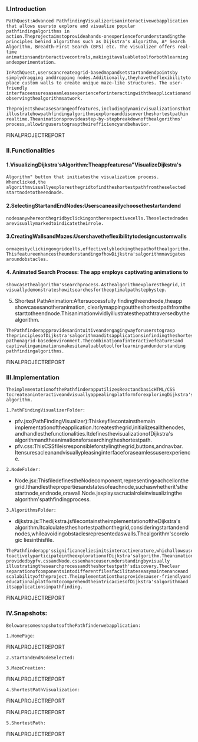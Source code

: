 ### I.Introduction

```
PathQuest:Advanced PathfindingVisualizerisaninteractivewebapplication
that allows usersto explore and visualize popular pathfindingalgorithms in
action.Theprojectaimstoprovideahands-onexperienceforunderstandingthe
principles behind algorithms such as Dijkstra's Algorithm, A* Search
Algorithm, Breadth-First Search (BFS) etc. The visualizer offers real-time
animationsandinteractivecontrols,makingitavaluabletoolforbothlearning
andexperimentation.
```
```
InPathQuest,userscancreateagrid-basedmapandsetstartandendpointsby
simplydragging anddropping nodes.Additionally,theyhavetheflexibilityto
place custom walls to create unique maze-like structures. The user-friendly
interfaceensuresaseamlessexperienceforinteractingwiththeapplicationand
observingthealgorithmsatwork.
```
```
Theprojectshowcasesarangeoffeatures,includingdynamicvisualizationsthat
illustratehowpathfindingalgorithmsexploreanddiscovertheshortestpathin
realtime.Theanimationsprovideastep-by-stepbreakdownofthealgorithms'
process,allowinguserstograsptheirefficiencyandbehavior.
```
FINALPROJECTREPORT


### II.Functionalities

#### 1.VisualizingDijkstra'sAlgorithm:Theappfeaturesa"VisualizeDijkstra's

```
Algorithm" button that initiatesthe visualization process. Whenclicked,the
algorithmvisuallyexploresthegridtofindtheshortestpathfromtheselected
startnodetotheendnode.
```
#### 2.SelectingStartandEndNodes:Userscaneasilychoosethestartandend

```
nodesanywhereonthegridbyclickingontherespectivecells.Theselectednodes
arevisuallymarkedtoindicatetheirrole.
```
#### 3.CreatingWallsandMazes:Usershavetheflexibilitytodesigncustomwalls

```
ormazesbyclickingongridcells,effectivelyblockingthepathofthealgorithm.
ThisfeatureenhancestheunderstandingofhowDijkstra'salgorithmnavigates
aroundobstacles.
```
#### 4. Animated Search Process: The app employs captivating animations to

```
showcasethealgorithm'ssearchprocess.Asthealgorithmexploresthegrid,it
visuallydemonstrateshowitsearchesfortheoptimalpathstepbystep.
```
5. Shortest PathAnimation:Aftersuccessfully findingtheendnode,theapp
showcasesanotheranimation, clearlymappingouttheshortestpathfromthe
starttotheendnode.Thisanimationvividlyillustratesthepathtraversedbythe
algorithm.

```
ThePathfinderappprovidesanintuitiveandengagingwayforuserstograsp
theprinciplesofDijkstra'salgorithmanditsapplicationsinfindingtheshortest
pathonagrid-basedenvironment.Thecombinationofinteractivefeaturesand
captivatinganimationsmakesitavaluabletoolforlearningandunderstanding
pathfindingalgorithms.
```
FINALPROJECTREPORT


### III.Implementation

```
TheimplementationofthePathfinderapputilizesReactandbasicHTML/CSS
tocreateaninteractiveandvisuallyappealingplatformforexploringDijkstra's
algorithm.
```
```
1.PathFindingVisualizerFolder:
```
- pfv.jsx(PathFindingVisualizer):Thiskeyfilecontainsthemain
implementationoftheapplication.Itcreatesthegrid,initializesallthenodes,
andhandlesthefunctionalities.ItdefinesthevisualizationofDijkstra's
algorithmandtheanimationsforsearchingtheshortestpath.
- pfv.css:ThisCSSfileisresponsibleforstylingthegrid,buttons,andnavbar.
Itensuresacleanandvisuallypleasinginterfaceforaseamlessuserexperience.

```
2.NodeFolder:
```
- Node.jsx:ThisfiledefinestheNodecomponent,representingeachcellonthe
grid.Ithandlesthepropertiesandstatesofeachnode,suchaswhetherit'sthe
startnode,endnode,orawall.Node.jsxplaysacrucialroleinvisualizingthe
algorithm'spathfindingprocess.

```
3.AlgorithmsFolder:
```
- dijkstra.js:Thedijkstra.jsfilecontainstheimplementationoftheDijkstra's
algorithm.Itcalculatestheshortestpathonthegrid,consideringstartandend
nodes,whileavoidingobstaclesrepresentedaswalls.Thealgorithm'scorelogic
liesinthisfile.

```
ThePathfinderapp'ssignificanceliesinitsinteractivenature,whichallowsusers
toactivelyparticipateintheexplorationofDijkstra'salgorithm.Theanimations
providedbypfv.cssandNode.cssenhanceuserunderstandingbyvisually
illustratingthesearchprocessandtheshortestpath'sdiscovery.Theclear
separationofcomponentsintodifferentfilesfacilitateseasymaintenanceand
scalabilityoftheproject.Theimplementationthusprovidesauser-friendlyand
educationalplatformtocomprehendtheintricaciesofDijkstra'salgorithmand
itsapplicationsinpathfinding.
```
FINALPROJECTREPORT


### IV.Snapshots:

```
BelowaresomesnapshotsofthePathfinderwebapplication:
```
```
1.HomePage:
```
FINALPROJECTREPORT


```
2.StartandEndNodeSelected:
```
```
3.MazeCreation:
```
FINALPROJECTREPORT


```
4.ShortestPathVisualization:
```
FINALPROJECTREPORT


FINALPROJECTREPORT


```
5.ShortestPath:
```
FINALPROJECTREPORT

